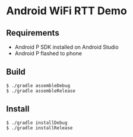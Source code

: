 Android WiFi RTT Demo
=====================

Requirements
------------

* Android P SDK installed on Android Studio
* Android P flashed to phone

Build
-----

```
$ ./gradle assembleDebug
$ ./gradle assembleRelease
```

Install
-----

```
$ ./gradle installDebug
$ ./gradle installRelease
```
